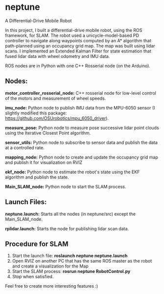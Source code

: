 # neptune
A Differential-Drive Mobile Robot

In this project, I built a differential-drive mobile robot, using the ROS framework, for SLAM. The robot used a unicycle-model-based PD controller
to navigate along waypoints computed by an A* algorithm that path-planned using an occupancy grid map. The map was built using lidar
scans. I implemented an Extended Kalman Filter for state estimation that fused lidar data with wheel odometry and IMU data. 

ROS nodes are in Python with one C++ Rosserial node (on the Arduino).

## Nodes:  
**motor_controller_rosserial_node:** C++ rosserial node for low-level control of the motors and measurement of wheel speeds.

**imu_node:** Python node to publish IMU data from the MPU-6050 sensor (I slightly modified this package: https://github.com/OSUrobotics/mpu_6050_driver).

**measure_pose:** Python node to measure pose successive lidar point clouds using the Iterative Closest Point algorithm.

**sensor_utils:** Python node to subscribe to sensor data and publish the data at a controlled rate.

**mapping_node:** Python node to create and update the occupancy grid map and publish it for visualization on RVIZ

**ekf_node:** Python node to estimate the robot's state using the EKF algorithm and publish the state.

**Main_SLAM_node:** Python node to start the SLAM process.


## Launch Files: 
**neptune.launch:** Starts all the nodes (in neptune/src) except the Main_SLAM_node.

**rplidar.launch:** Starts the node for publishing lidar scan data.

## Procedure for SLAM
1. Start the launch file: **roslaunch neptune neptune.launch** 
2. Open RVIZ on another PC that has the same ROS master as the robot and create a visualization for the Map
3. Start the SLAM process: **rosrun neptune RobotControl.py**
4. Stop when satisfied.  


Feel free to create more interesting features :)




